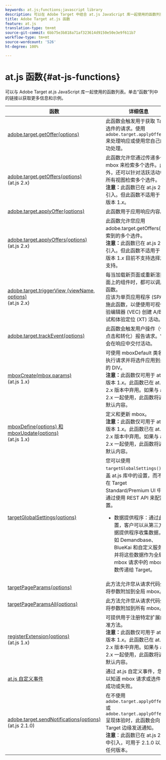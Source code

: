 ```yaml
---
keywords: at.js;functions;javascript library
description: 可以在 Adobe Target 中结合 at.js JavaScript 库一起使用的函数列表。
title: Adobe Target at.js 函数
feature: at.js
translation-type: tm+mt
source-git-commit: 6bb75e3b818a71af323614d9150e50e3e9f611b7
workflow-type: tm+mt
source-wordcount: '526'
ht-degree: 100%

---
```



# at.js 函数{#at-js-functions}

可以与 Adobe Target at.js JavaScript 库一起使用的函数列表。单击“函数”列中的链接以获取更多信息和示例。

| 函数 | 详细信息 |
| --- | --- | 
| [adobe.target.getOffer(options)](/help/c-implementing-target/c-implementing-target-for-client-side-web/adobe-target-getoffer.md) | 此函数会触发用于获取 Target 选件的请求。使用 `adobe.target.applyOffer()` 来处理响应或使用您自己的成功处理。 |
| [adobe.target.getOffers(options)](/help/c-implementing-target/c-implementing-target-for-client-side-web/adobe-target-getoffers-atjs-2.md)<br>(at.js 2.x) | 此函数允许您通过传递多个 mbox 来检索多个选件。此外，还可以针对活跃活动中的所有视图检索多个选件。<br>**注意：**&#x200B;此函数已在 at.js 2.x 中引入。但此函数不适用于 at.js 版本 1.*x*。 |
| [adobe.target.applyOffer(options)](/help/c-implementing-target/c-implementing-target-for-client-side-web/adobe-target-applyoffer.md) | 此函数用于应用响应内容。 |
| [adobe.target.applyOffers(options)](/help/c-implementing-target/c-implementing-target-for-client-side-web/adobe-target-applyoffers-atjs-2.md)<br>(at.js 2.x) | 此函数允许您应用 adobe.target.getOffers() 检索到的多个选件。<br>**注意：**&#x200B;此函数已在 at.js 2.x 中引入。但此函数不适用于 at.js 版本 1.*x* 目前不支持选择加入支持。 |
| [adobe.target.triggerView (viewName, options)](/help/c-implementing-target/c-implementing-target-for-client-side-web/adobe-target-triggerview-atjs-2.md)<br>(at.js 2.x) | 每当加载新页面或重新渲染页面上的组件时，都可以调用此函数。<br>应该为单页应用程序 (SPA) 实施此函数，以便使用可视化体验编辑器 (VEC) 创建 A/B 测试和体验定位 (XT) 活动。 |
| [adobe.target.trackEvent(options)](/help/c-implementing-target/c-implementing-target-for-client-side-web/adobe-target-trackevent.md) | 此函数会触发用户操作（例如点击和转化）报告请求。它不会在响应中交付活动。 |
| [mboxCreate(mbox,params)](/help/c-implementing-target/c-implementing-target-for-client-side-web/mboxcreate-atjs.md)<br>(at.js 1.x) | 可使用 mboxDefault 类名称执行请求并将选件应用到最近的 DIV。<br>**注意：**&#x200B;此函数仅可用于 at.js 版本 1.*x*。此函数已在 at.js 2.x 版本中弃用。如果与 at.js 2.x 一起使用，此函数将返回默认内容。 |
| [mboxDefine(options) 和 mboxUpdate(options)](/help/c-implementing-target/c-implementing-target-for-client-side-web/mboxdefine-mboxupdate-atjs-1x.md)<br>(at.js 1.x) | 定义和更新 mbox。<br>**注意：**&#x200B;此函数仅可用于 at.js 版本 1.*x*。此函数已在 at.js 2.x 版本中弃用。如果与 at.js 2.x 一起使用，此函数将返回默认内容。 |
| [targetGlobalSettings(options)](/help/c-implementing-target/c-implementing-target-for-client-side-web/targetgobalsettings.md) | 您可以使用 `targetGlobalSettings()` 覆盖 at.js 库中的设置，而不是在 Target Standard/Premium UI 中或通过使用 REST API 来配置设置。<ul><li>数据提供程序：通过此设置，客户可以从第三方数据提供程序收集数据，例如 Demandbase、BlueKai 和自定义服务，并将这些数据作为全局 mbox 请求中的 mbox 参数传递给 Target。</li></ul> |
| [targetPageParams(options)](/help/c-implementing-target/c-implementing-target-for-client-side-web/targetpageparams.md) | 此方法允许您从请求代码外部将参数附加到全局 mbox。 |
| [targetPageParamsAll(options)](/help/c-implementing-target/c-implementing-target-for-client-side-web/targetpageparamsall.md) | 此方法允许您从请求代码外部将参数附加到所有 mbox。 |
| [registerExtension(options)](/help/c-implementing-target/c-implementing-target-for-client-side-web/registerextension-atjs-1x.md)<br>(at.js 1.x) | 可提供用于注册特定扩展的标准方法。<br>**注意：**&#x200B;此函数仅可用于 at.js 版本 1.*x*。此函数已在 at.js 2.x 版本中弃用。如果与 at.js 2.x 一起使用，此函数将返回默认内容。 |
| [at.js 自定义事件](/help/c-implementing-target/c-implementing-target-for-client-side-web/atjs-custom-events.md) | 通过 at.js 自定义事件，您可以知道 mbox 请求或选件何时成功或失败。 |
| [adobe.target.sendNotifications(options)](/help/c-implementing-target/c-implementing-target-for-client-side-web/adobe.target.sendnotifications-atjs-21.md)<br>(at.js 2.1.0) | 在不使用 `adobe.target.applyOffer()` 或 `adobe.target.applyOffers()` 呈现体验时，此函数会向 Target 边缘发送通知。<br>**注意**：此函数已在 at.js 2.1.0 中引入，可用于 2.1.0 以上的任何版本。 |

